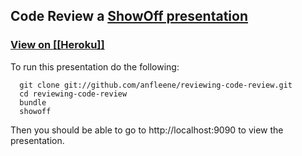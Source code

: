 ## Code Review a [ShowOff presentation](http://github.com/schacon/showoff) ##
### [View on [[Heroku]]](http://reviewing-code-review.herokuapp.com/)

To run this presentation do the following:

```
  git clone git://github.com/anfleene/reviewing-code-review.git
  cd reviewing-code-review
  bundle
  showoff
```

Then you should be able to go to http://localhost:9090 to view the
presentation.
